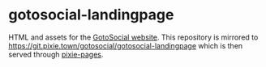 # gotosocial-landingpage

HTML and assets for the [GotoSocial website](https://gotosocial.org). This repository is mirrored to https://git.pixie.town/gotosocial/gotosocial-landingpage which is then served through [pixie-pages](https://git.pixie.town/f0x/pixie-pages).
